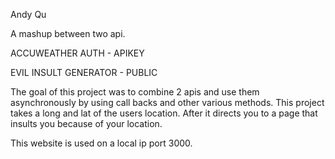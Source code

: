 Andy Qu

A mashup between two api.

ACCUWEATHER AUTH - APIKEY

EVIL INSULT GENERATOR - PUBLIC

The goal of this project was to combine 2 apis and use them asynchronously by using call backs and other various methods. This project takes a long and lat of the users location. After it directs you to a page that insults you because of your location.

This website is used on a local ip port 3000.
